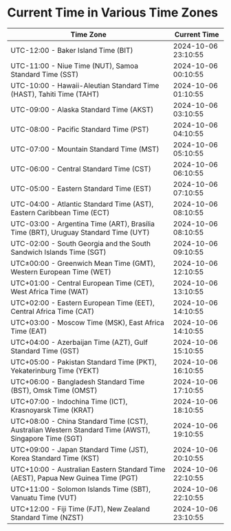 # Current Time in Various Time Zones

| Time Zone | Current Time |
|-----------|--------------|
| UTC-12:00 - Baker Island Time (BIT) | 2024-10-06 23:10:55 |
| UTC-11:00 - Niue Time (NUT), Samoa Standard Time (SST) | 2024-10-06 00:10:55 |
| UTC-10:00 - Hawaii-Aleutian Standard Time (HAST), Tahiti Time (TAHT) | 2024-10-06 01:10:55 |
| UTC-09:00 - Alaska Standard Time (AKST) | 2024-10-06 03:10:55 |
| UTC-08:00 - Pacific Standard Time (PST) | 2024-10-06 04:10:55 |
| UTC-07:00 - Mountain Standard Time (MST) | 2024-10-06 05:10:55 |
| UTC-06:00 - Central Standard Time (CST) | 2024-10-06 06:10:55 |
| UTC-05:00 - Eastern Standard Time (EST) | 2024-10-06 07:10:55 |
| UTC-04:00 - Atlantic Standard Time (AST), Eastern Caribbean Time (ECT) | 2024-10-06 08:10:55 |
| UTC-03:00 - Argentina Time (ART), Brasília Time (BRT), Uruguay Standard Time (UYT) | 2024-10-06 08:10:55 |
| UTC-02:00 - South Georgia and the South Sandwich Islands Time (SGT) | 2024-10-06 09:10:55 |
| UTC±00:00 - Greenwich Mean Time (GMT), Western European Time (WET) | 2024-10-06 12:10:55 |
| UTC+01:00 - Central European Time (CET), West Africa Time (WAT) | 2024-10-06 13:10:55 |
| UTC+02:00 - Eastern European Time (EET), Central Africa Time (CAT) | 2024-10-06 14:10:55 |
| UTC+03:00 - Moscow Time (MSK), East Africa Time (EAT) | 2024-10-06 14:10:55 |
| UTC+04:00 - Azerbaijan Time (AZT), Gulf Standard Time (GST) | 2024-10-06 15:10:55 |
| UTC+05:00 - Pakistan Standard Time (PKT), Yekaterinburg Time (YEKT) | 2024-10-06 16:10:55 |
| UTC+06:00 - Bangladesh Standard Time (BST), Omsk Time (OMST) | 2024-10-06 17:10:55 |
| UTC+07:00 - Indochina Time (ICT), Krasnoyarsk Time (KRAT) | 2024-10-06 18:10:55 |
| UTC+08:00 - China Standard Time (CST), Australian Western Standard Time (AWST), Singapore Time (SGT) | 2024-10-06 19:10:55 |
| UTC+09:00 - Japan Standard Time (JST), Korea Standard Time (KST) | 2024-10-06 20:10:55 |
| UTC+10:00 - Australian Eastern Standard Time (AEST), Papua New Guinea Time (PGT) | 2024-10-06 22:10:55 |
| UTC+11:00 - Solomon Islands Time (SBT), Vanuatu Time (VUT) | 2024-10-06 22:10:55 |
| UTC+12:00 - Fiji Time (FJT), New Zealand Standard Time (NZST) | 2024-10-06 23:10:55 |
